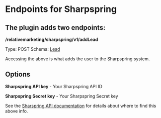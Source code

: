 # Endpoints for Sharpspring

## The plugin adds two endpoints:

**/relativemarketing/sharpspring/v1/addLead**

Type: POST
Schema: [Lead](https://help.sharpspring.com/hc/en-us/articles/115003079951-Understanding-SharpSpring-API-Schema#h_807715264941525985522786)

Accessing the above is what adds the user to the Sharpspring system.


## Options

**Sharpspring API key** - Your Sharpspring API ID

**Sharpspring Secret key** - Your Sharpspring Secret key

See the [Sharspring API documentation](https://help.sharpspring.com/hc/en-us/articles/115001069228-Open-API-Overview) for details about where to find this above info.

